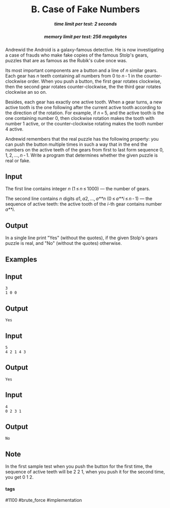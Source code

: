 <h1 style='text-align: center;'> B. Case of Fake Numbers</h1>

<h5 style='text-align: center;'>time limit per test: 2 seconds</h5>
<h5 style='text-align: center;'>memory limit per test: 256 megabytes</h5>

Andrewid the Android is a galaxy-famous detective. He is now investigating a case of frauds who make fake copies of the famous Stolp's gears, puzzles that are as famous as the Rubik's cube once was.

Its most important components are a button and a line of *n* similar gears. Each gear has *n* teeth containing all numbers from 0 to *n* - 1 in the counter-clockwise order. When you push a button, the first gear rotates clockwise, then the second gear rotates counter-clockwise, the the third gear rotates clockwise an so on.

Besides, each gear has exactly one active tooth. When a gear turns, a new active tooth is the one following after the current active tooth according to the direction of the rotation. For example, if *n* = 5, and the active tooth is the one containing number 0, then clockwise rotation makes the tooth with number 1 active, or the counter-clockwise rotating makes the tooth number 4 active.

Andrewid remembers that the real puzzle has the following property: you can push the button multiple times in such a way that in the end the numbers on the active teeth of the gears from first to last form sequence 0, 1, 2, ..., *n* - 1. Write a program that determines whether the given puzzle is real or fake.

## Input

The first line contains integer *n* (1 ≤ *n* ≤ 1000) — the number of gears.

The second line contains *n* digits *a*1, *a*2, ..., *a**n* (0 ≤ *a**i* ≤ *n* - 1) — the sequence of active teeth: the active tooth of the *i*-th gear contains number *a**i*.

## Output

In a single line print "Yes" (without the quotes), if the given Stolp's gears puzzle is real, and "No" (without the quotes) otherwise.

## Examples

## Input


```
3  
1 0 0  

```
## Output


```
Yes  

```
## Input


```
5  
4 2 1 4 3  

```
## Output


```
Yes  

```
## Input


```
4  
0 2 3 1  

```
## Output


```
No  

```
## Note

In the first sample test when you push the button for the first time, the sequence of active teeth will be 2 2 1, when you push it for the second time, you get 0 1 2.



#### tags 

#1100 #brute_force #implementation 